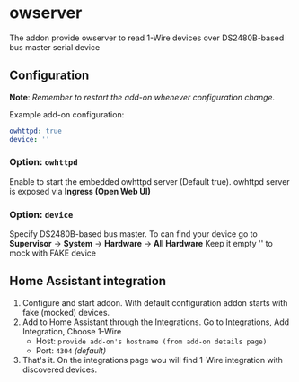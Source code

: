 # owserver

The addon provide owserver to read 1-Wire devices over DS2480B-based bus master serial device

## Configuration

**Note**: _Remember to restart the add-on whenever configuration change._

Example add-on configuration:

```yaml
owhttpd: true
device: ''
```

### Option: `owhttpd`

Enable to start the embedded owhttpd server (Default true).
owhttpd server is exposed via **Ingress (Open Web UI)**

### Option: `device`

Specify DS2480B-based bus master. 
To can find your device go to **Supervisor** -> **System** -> **Hardware** -> **All Hardware**
Keep it empty '' to mock with FAKE device

## Home Assistant integration

1. Configure and start addon. With default configuration addon starts with fake (mocked) devices.
1. Add to Home Assistant through the Integrations. Go to Integrations, Add Integration, Choose 1-Wire
    - Host: `provide add-on's hostname (from add-on details page)`
    - Port: `4304` _(default)_
1. That's it. On the integrations page wou will find 1-Wire integration with discovered devices.